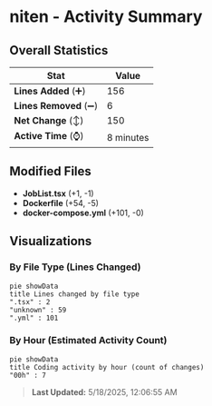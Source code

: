# niten - Activity Summary 

## Overall Statistics

| Stat                   | Value                                                             |
| ---------------------- | ----------------------------------------------------------------- |
| **Lines Added** (➕)   | 156                                          |
| **Lines Removed** (➖) | 6                                        |
| **Net Change** (↕)    | 150                |
| **Active Time** (⌚)   | 8 minutes |


## Modified Files
- **JobList.tsx** (+1, -1)
- **Dockerfile** (+54, -5)
- **docker-compose.yml** (+101, -0)

## Visualizations

### By File Type (Lines Changed)

```mermaid
pie showData
title Lines changed by file type
".tsx" : 2
"unknown" : 59
".yml" : 101
```

### By Hour (Estimated Activity Count)

```mermaid
pie showData
title Coding activity by hour (count of changes)
"00h" : 7
```


> **Last Updated:** 5/18/2025, 12:06:55 AM